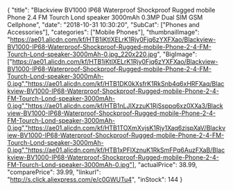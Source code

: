 {
	"title": "Blackview BV1000 IP68 Waterproof Shockproof Rugged mobile Phone 2.4  FM Tourch Lond speaker 3000mAh 0.3MP Dual SIM GSM Cellphone",
	"date": "2018-10-31 10:30:20",
	"SubCat": ["Phones and Accessories"],
	"categories": ["Mobile Phones"],
	"thumbnailImage": "https://ae01.alicdn.com/kf/HTB1iKtlXELrK1Rjy0Fjq6zYXFXao/Blackview-BV1000-IP68-Waterproof-Shockproof-Rugged-mobile-Phone-2-4-FM-Tourch-Lond-speaker-3000mAh-0.jpg_220x220.jpg",
	"BigImage": ["https://ae01.alicdn.com/kf/HTB1iKtlXELrK1Rjy0Fjq6zYXFXao/Blackview-BV1000-IP68-Waterproof-Shockproof-Rugged-mobile-Phone-2-4-FM-Tourch-Lond-speaker-3000mAh-0.jpg","https://ae01.alicdn.com/kf/HTB1DK0kXsfrK1RkSnb4q6xHRFXaq/Blackview-BV1000-IP68-Waterproof-Shockproof-Rugged-mobile-Phone-2-4-FM-Tourch-Lond-speaker-3000mAh-0.jpg","https://ae01.alicdn.com/kf/HTB1nLJlXzzuK1RjSsppq6xz0XXa3/Blackview-BV1000-IP68-Waterproof-Shockproof-Rugged-mobile-Phone-2-4-FM-Tourch-Lond-speaker-3000mAh-0.jpg","https://ae01.alicdn.com/kf/HTB1TOXmXvjsK1Rjy1Xaq6zispXaV/Blackview-BV1000-IP68-Waterproof-Shockproof-Rugged-mobile-Phone-2-4-FM-Tourch-Lond-speaker-3000mAh-0.jpg","https://ae01.alicdn.com/kf/HTB1xPFlXznuK1RkSmFPq6AuzFXaB/Blackview-BV1000-IP68-Waterproof-Shockproof-Rugged-mobile-Phone-2-4-FM-Tourch-Lond-speaker-3000mAh-0.jpg"],
	"actualPrice": 38.99,
	"comparePrice": 39.99,
	"linkurl": "http://s.click.aliexpress.com/e/c0GWUTu4",
	"inStock": 144
}
